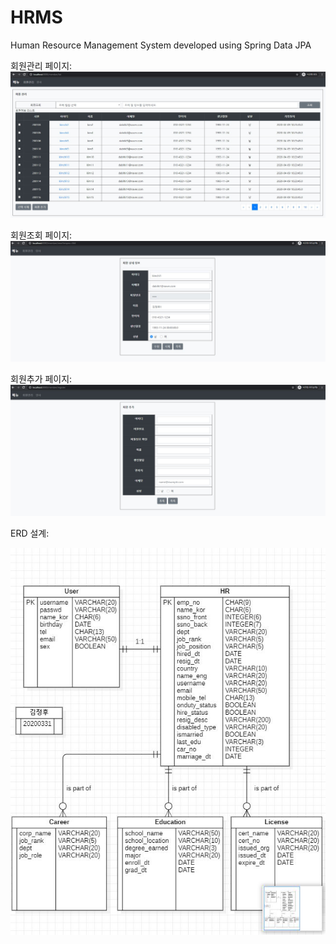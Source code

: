 # HRMS
Human Resource Management System developed using Spring Data JPA

회원관리 페이지: 
![alt text](https://github.com/dabitk/HRMS/blob/master/HRMS.JPG "Main Page")

회원조회 페이지:
![alt text](https://github.com/dabitk/HRMS/blob/master/view.JPG "View Page")

회원추가 페이지:
![alt text](https://github.com/dabitk/HRMS/blob/master/register.JPG "Registration Page")


ERD 설계:

![alt text](https://github.com/dabitk/HRMS/blob/master/ERD.JPG "Erd Page")
